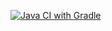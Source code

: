 [![Java CI with Gradle](https://github.com/ElenaVSkr/New-Auth/actions/workflows/gradle.yml/badge.svg)](https://github.com/ElenaVSkr/New-Auth/actions/workflows/gradle.yml)